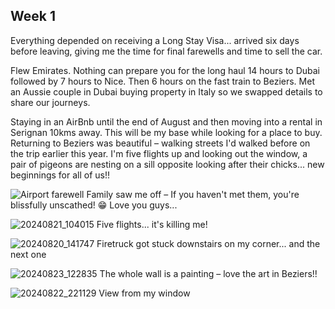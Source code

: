 ## Week 1
Everything depended on receiving a Long Stay Visa... arrived six days before leaving, giving me the time for final farewells and time to sell the car.</p>
Flew Emirates. Nothing can prepare you for the long haul 14 hours to Dubai followed by 7 hours to Nice. Then 6 hours on the fast train to Beziers. Met an Aussie couple in Dubai buying property in Italy so we swapped details to share our journeys.</p>
Staying in an AirBnb until the end of August and then moving into a rental in Serignan 10kms away. This will be my base while looking for a place to buy. Returning to Beziers was beautiful – walking streets I'd walked before on the trip earlier this year. I'm five flights up and looking out the window, a pair of pigeons are nesting on a sill opposite looking after their chicks... new beginnings for all of us!!</p>
![Airport farewell](https://github.com/user-attachments/assets/5558612b-5432-44f6-a284-45e3636d1ec0)
Family saw me off – If you haven't met them, you're blissfully unscathed! 😁 Love you guys...</p>
![20240821_104015](https://github.com/user-attachments/assets/72b96d52-397a-4de4-b8a3-c5caa978f446)
Five flights... it's killing me!</p>
![20240820_141747](https://github.com/user-attachments/assets/f60b38f5-3da9-42db-9ea5-a4993191adb1)
Firetruck got stuck downstairs on my corner... and the next one</p>
![20240823_122835](https://github.com/user-attachments/assets/335ffe2c-bae4-43d9-94b8-2fdcf600038e)
The whole wall is a painting – love the art in Beziers!!</p>
![20240822_221129](https://github.com/user-attachments/assets/9b00cd3b-177b-4b1a-9275-21631104249f)
View from my window
